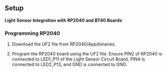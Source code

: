 ## Setup

**Light Sensor Integration with RP2040 and BT40 Boards**

### Programming RP2040

1. Download the UF2 file from RP2040/App/binaries.

2. Program the RP2040 board using the UF2 file. Ensure PIN2 of RP2040 is connected to LED1_P11 of the Light Sensor Circuit Board, PIN4 is connected to LED2_P13, and GND is connected to GND.